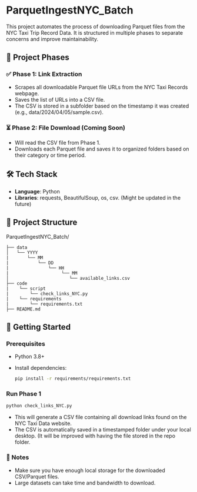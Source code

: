 # ParquetIngestNYC_Batch
This project automates the process of downloading Parquet files from the NYC Taxi Trip Record Data. It is structured in multiple phases to separate concerns and improve maintainability.

## 🧩 Project Phases
### ✅ Phase 1: Link Extraction

- Scrapes all downloadable Parquet file URLs from the NYC Taxi Records webpage.
- Saves the list of URLs into a CSV file.
- The CSV is stored in a subfolder based on the timestamp it was created (e.g., data/2024/04/05/sample.csv).

### ⏳ Phase 2: File Download (Coming Soon)
- Will read the CSV file from Phase 1.
- Downloads each Parquet file and saves it to organized folders based on their category or time period.

## 🛠️ Tech Stack
- **Language**: Python
- **Libraries**: requests, BeautifulSoup, os, csv. (Might be updated in the future)

## 📁 Project Structure

ParquetIngestNYC_Batch/
```
├── data
│   └── YYYY
|       └── MM
|           └── DD
|               └── HH
|                    └── MM
│                       └── available_links.csv
├── code
|    └── script
|        └── check_links_NYC.py
|    └── requirements
|        └── requirements.txt
├── README.md

```
## 🚀 Getting Started

### Prerequisites
- Python 3.8+
- Install dependencies:

  ```bash
  pip install -r requirements/requirements.txt
  ```
  
### Run Phase 1

 ```python
 python check_links_NYC.py 
 ```
 - This will generate a CSV file containing all download links found on the NYC Taxi Data website.
 - The CSV is automatically saved in a timestamped folder under your local desktop. (It will be improved with having the file stored in the repo folder.


### 📌 Notes
- Make sure you have enough local storage for the downloaded CSV/Parquet files.
- Large datasets can take time and bandwidth to download.

